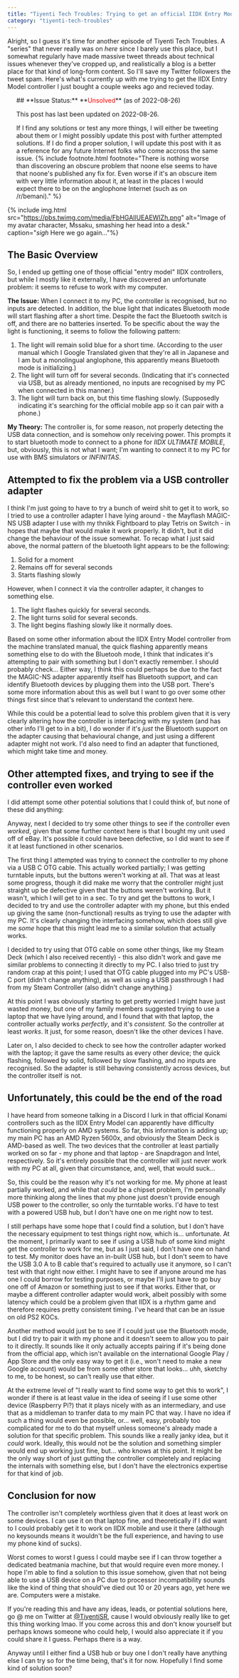 ```yaml
---
title: "Tiyenti Tech Troubles: Trying to get an official IIDX Entry Model controller to function"
category: "tiyenti-tech-troubles"
---
```


Alright, so I guess it's time for another episode of Tiyenti Tech Troubles. A "series" that never
really was on *here* since I barely use this place, but I somewhat regularly have made massive
tweet threads about technical issues whenever they've cropped up, and realistically a blog is
a better place for that kind of long-form content. So I'll save my Twitter followers the tweet
spam. Here's what's currently up with me trying to get the IIDX Entry Model controller I just
bought a couple weeks ago and recieved today.

<div markdown="1" style="margin-left: 20px; margin-right: 20px;">
## **Issue Status:** **<span style="color: red;">Unsolved</span>** (as of 2022-08-26)

This post has last been updated on 2022-08-26.

If I find any solutions or test any more things, I will either be tweeting about them or
I might possibly update this post with further attempted solutions. If I do find a proper
solution, I will update this post with it as a reference for any future Internet folks
who come accross the same issue. {% include footnote.html footnote="There is nothing worse than discovering an obscure problem that noone else seems to have that noone's published any fix for. Even worse if it's an obscure item with very little information about it, at least in the places I would expect there to be on the anglophone Internet (such as on /r/bemani)." %}
</div>

<!--more-->

{% include img.html src="https://pbs.twimg.com/media/FbHGAllUEAEWIZh.png" alt="Image of my avatar character, Mssaku, smashing her head into a desk." caption="*sigh* Here we go again..."%}

## The Basic Overview

So, I ended up getting one of those official "entry model" IIDX controllers, but while I mostly like it externally, I have discovered an unfortunate problem: it seems to refuse to work with my computer.

**The Issue:** When I connect it to my PC, the controller is recognised, but no inputs are detected. In addition, the blue light that indicates Bluetooth mode will start flashing after a short time. Despite the fact the Bluetooth switch is off, and there are no batteries inserted.
To be specific about the way the light is functioning, it seems to follow the following pattern:

1. The light will remain solid blue for a short time. (According to the user manual which I Google Translated given that they're all in Japanese and I am but a monolingual anglophone, this apparently means Bluetooth mode is initializing.)
2. The light will turn off for several seconds. (Indicating that it's connected via USB, but as already mentioned, no inputs are recognised by my PC when connected in this manner.)
3. The light will turn back on, but this time flashing slowly. (Supposedly indicating it's searching for the official mobile app so it can pair with a phone.)

**My Theory:** The controller is, for some reason, not properly detecting the USB data connection, and is somehow only receiving power. This prompts it to start bluetooth mode to connect to a phone for *IIDX ULTIMATE MOBILE*, but, obviously, this is not what I want; I'm
wanting to connect it to my PC for use with BMS simulators or *INFINITAS*.

## Attempted to fix the problem via a USB controller adapter

I think I'm just going to have to try a bunch of weird shit to get it to work, so I tried to use a controller adapter I have lying around - the Mayflash MAGIC-NS USB adapter I use with my thnikk Fightboard to play Tetris on Switch - in hopes that maybe that would make it work
properly. It didn't, but it did change the behaviour of the issue somewhat. To recap
what I just said above, the normal pattern of the bluetooth light appears to be the following:

1. Solid for a moment
2. Remains off for several seconds
3. Starts flashing slowly

However, when I connect it via the controller adapter, it changes to something else.

1. The light flashes quickly for several seconds.
2. The light turns solid for several seconds.
3. The light begins flashing slowly like it normally does.

Based on some other information about the IIDX Entry Model controller from the machine translated manual, the quick flashing apparently means something else to do with the Bluetooh mode, I think that indicates it's attempting to pair with something but I don't exactly remember. I should probably check... Either way, I think this could perhaps be due to the fact the MAGIC-NS  adapter apparently itself has Bluetooth support, and can identify Bluetooth devices by plugging them into the USB port. There's some more information about this as well but I want to go over some other things first since that's relevant to understand the context here.

While this could be a potential lead to solve this problem given that it is very clearly 
altering how the controller is interfacing with my system (and has other info I'll get to
in a bit), I do wonder if it's *just* the Bluetooth support on the adapter causing that
behavioural change, and just using a different adapter might not work. I'd also need to
find an adapter that functioned, which might take time and money.

## Other attempted fixes, and trying to see if the controller even worked
I did attempt some other potential solutions that I could think of, but none of these did
anything:

Anyway, next I decided to try some other things to see if the controller even *worked*, given
that some further context here is that I bought my unit used off of eBay. It's possible it could
have been defective, so I did want to see if it at least functioned in other scenarios.

The first thing I attempted was trying to connect the controller to my phone via a USB C OTG
cable. This actually worked partially; I was getting turntable inputs, but the buttons weren't
working at all. That was at least some progress, though it did make me worry that the controller
might just straight up be defective given that the buttons weren't working. But it wasn't, which
I will get to in a sec. To try and get the buttons to work, I decided to try and use the 
controller adapter with my phone, but this ended up giving the same (non-functional) results
as trying to use the adapter with my PC. It's clearly changing the interfacing somehow,
which does still give me *some* hope that this might lead me to a similar solution that actually
works.

I decided to try using that OTG cable on some other things, like my Steam Deck (which I also
received recently) - this also didn't work and gave me similar problems to connecting it
directly to my PC. I also tried to just try random crap at this point; I used that OTG cable
plugged into my PC's USB-C port (didn't change anything), as well as using a USB passthrough
I had from my Steam Controller (also didn't change anything.)

At this point I was obviously starting to get pretty worried I might have just wasted money,
but one of my family members suggested trying to use a laptop that we have lying around, and
I found that with that laptop, the controller actually works *perfectly*, and it's *consistent.*
So the controller at least *works*. It just, for some reason, doesn't like the other devices I
have.

Later on, I also decided to check to see how the controller adapter worked with the laptop;
it gave the same results as every other device; the quick flashing, followed by solid,
followed by slow flashing, and no inputs are recognised. So the adapter is still behaving
consistently across devices, but the controller itself is not.

## Unfortunately, this could be the end of the road
I have heard from someone talking in a Discord I lurk in that official
Konami controllers such as the IIDX Entry Model can apparently have difficulty
functioning properly on AMD systems. So far, this information is adding up;
my main PC has an AMD Ryzen 5600x, and obviously the Steam Deck is AMD-based as
well. The two devices that the controller at least partially worked on so far - my
phone and that laptop - are Snapdragon and Intel, respectively. So it's entirely
possible that the controller will just never work with my PC at all, given that
circumstance, and, well, that would suck...

So, this could be the reason why it's not working for me. My phone at least partially worked,
and while that *could* be a chipset problem, I'm personally more thinking along the lines that
my phone just doesn't provide enough USB power to the controller, so only the turntable works.
I'd have to test with a powered USB hub, but I don't have one on me right now to test.

I still perhaps have some hope that I could find a solution, but I don't have the necessary
equipment to test things right now, which is... unfortunate. At the moment, I primarily want
to see if using a USB hub of some kind might get the controller to work for me, but as I just
said, I don't have one on hand to test. My monitor does have an in-built USB hub, but I don't
seem to have the USB 3.0 A to B cable that's required to actually use it anymore, so I can't
test with that right now either. I might have to see if anyone around me has one I could 
borrow for testing purposes, or maybe I'll just have to go buy one off of Amazon or something
just to see if that works. Either that, or maybe a different controller adapter would work,
albeit possibly with some latency which could be a problem given that IIDX is a rhythm game
and therefore requires pretty consistent timing. I've heard that can be an issue on old PS2 KOCs.

Another method would just be to see if I could just use the Bluetooth mode, but I did try to
pair it with my phone and it doesn't seem to allow you to pair to it directly. It sounds like
it only actually accepts pairing if it's being done from the official app, which isn't available
on the international Google Play / App Store and the only easy way to get it (i.e., won't need
to make a new Google account) would be from some other store that looks... uhh, sketchy to me,
to be honest, so can't really use that either.

At the extreme level of "I really want to find some way to get this to work", I wonder if
there is at least value in the idea of seeing if I use some other device (Raspberry Pi?) that
it plays nicely with as an intermediary, and use that as a middleman to tranfer data to my
main PC that way. I have no idea if such a thing would even be possible, or... well, easy,
probably too complicated for me to do that myself unless someone's already made a solution
for that specific problem. This sounds like a really janky idea, but it *could* work.
Ideally, this would not be the solution and something simpler would end up working just fine,
but... who knows at this point. It might be the only way short of just gutting the controller
completely and replacing the internals with something else, but I don't have the electronics
expertise for that kind of job.

## Conclusion for now
The controller isn't completely worthless given that it does at least work on some devices.
I can use it on that laptop fine, and theoretically if I did want to I could probably get it to
work on IIDX mobile and use it there (although no keysounds means it wouldn't be the full
experience, and having to use my phone kind of sucks).

Worst comes to worst I guess I could maybe see if I can throw together a dedicated
beatmania machine, but that would require even more money. I hope I'm able to find a solution
to this issue somehow, given that not being able to use a USB device on a PC due to processor
incompatibility sounds like the kind of thing that should've died out 10 or 20 years ago,
yet here we are. Computers were a mistake.

If you're reading this and have any ideas, leads, or potential solutions here, go @ me
on Twitter at [@TiyentiSR](https://twitter.com/TiyentiSR), cause I would obviously really
like to get this thing working lmao. If you come across this and don't know yourself
but perhaps knows someone who could help, I would also appreciate it if you could
share it I guess. Perhaps there is a way.

Anyway until I either find a USB hub or buy one I don't really have anything else I can try
so for the time being, that's it for now. Hopefully I find some kind of solution soon?